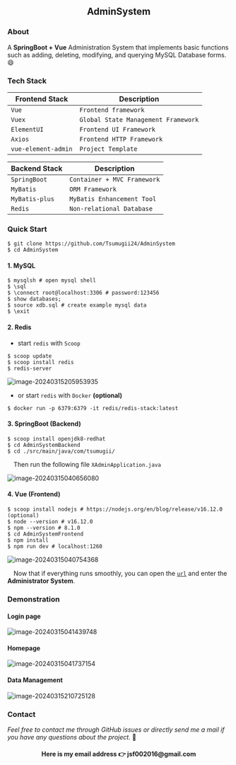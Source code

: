 <div align="center"><h2>AdminSystem</h2></div>

### About

A **SpringBoot + Vue** Administration System that implements basic functions such as adding, deleting, modifying, and querying MySQL Database forms. 😄



### Tech Stack

| Frontend Stack      | Description                         |
| ------------------- | ----------------------------------- |
| `Vue`               | `Frontend framework`                |
| `Vuex`              | `Global State Management Framework` |
| `ElementUI`         | `Frontend UI Framework`             |
| `Axios`             | `Frontend HTTP Framework`           |
| `vue-element-admin` | `Project Template`                  |



| Backend Stack  | Description                 |
| -------------- | --------------------------- |
| `SpringBoot`   | `Container + MVC Framework` |
| `MyBatis`      | `ORM Framework`             |
| `MyBatis-plus` | `MyBatis Enhancement Tool`  |
| `Redis`        | `Non-relational Database`   |



### Quick Start

```shell
$ git clone https://github.com/Tsumugii24/AdminSystem
$ cd AdminSystem
```

#### 1. MySQL

```shell
$ mysqlsh # open mysql shell
$ \sql
$ \connect root@localhost:3306 # password:123456
$ show databases;
$ source xdb.sql # create example mysql data
$ \exit
```

#### 2. Redis

- start `redis` with `Scoop`

```shell
$ scoop update
$ scoop install redis
$ redis-server
```

![image-20240315205953935](https://cdn.jsdelivr.net/gh/Tsumugii24/Typora-images@main/images/2024%2F03%2F15%2F58db8ee5921598e258abbeda76f1ccea-image-20240315205953935-cc3d72.png)

- or start `redis` with `Docker` **(optional)**

```shell
$ docker run -p 6379:6379 -it redis/redis-stack:latest
```

#### 3. SpringBoot (Backend)

```shell
$ scoop install openjdk8-redhat
$ cd AdminSystemBackend
$ cd ./src/main/java/com/tsumugii/
```

&emsp;Then run the following file `XAdminApplication.java`

![image-20240315040656080](https://cdn.jsdelivr.net/gh/Tsumugii24/Typora-images@main/images/2024%2F03%2F15%2Fb3d817ae68abd5a6edaee9a4f19e7837-image-20240315040656080-46f32f.png)

#### 4. Vue (Frontend)

```shell
$ scoop install nodejs # https://nodejs.org/en/blog/release/v16.12.0 (optional)
$ node --version # v16.12.0
$ npm --version # 8.1.0
$ cd AdminSystemFrontend
$ npm install
$ npm run dev # localhost:1260
```

![image-20240315040754368](https://cdn.jsdelivr.net/gh/Tsumugii24/Typora-images@main/images/2024%2F03%2F15%2F6fc19ba73107e701a42f9787468a1b5f-image-20240315040754368-60d506.png)

&emsp;Now that if everything runs smoothly, you can open the [`url`]( http://localhost:1260/) and enter the **Administrator System**.



### Demonstration

#### Login page

![image-20240315041439748](https://cdn.jsdelivr.net/gh/Tsumugii24/Typora-images@main/images/2024%2F03%2F15%2Ffef8b4764d0d19dfd74af7c4a55fe3bd-image-20240315041439748-d065ae.png)

#### Homepage

![image-20240315041737154](https://cdn.jsdelivr.net/gh/Tsumugii24/Typora-images@main/images/2024%2F03%2F15%2Fe7bbd8f84b3ce7bd5b8c7e46872f5725-image-20240315041737154-36c743.png)

#### Data Management

![image-20240315210725128](https://cdn.jsdelivr.net/gh/Tsumugii24/Typora-images@main/images/2024%2F03%2F15%2F8952893a068ac7069612b99029aeb0d0-image-20240315210725128-74280a.png)



### Contact

*Feel free to contact me through GitHub issues or directly send me a mail if you have any questions about the project.* 👻

<div align="center"><h4>Here is my email address 👉 jsf002016@gmail.com</h4></div>
